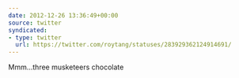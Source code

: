```yaml
---
date: 2012-12-26 13:36:49+00:00
source: twitter
syndicated:
- type: twitter
  url: https://twitter.com/roytang/statuses/283929362124914691/
---
```


Mmm...three musketeers chocolate